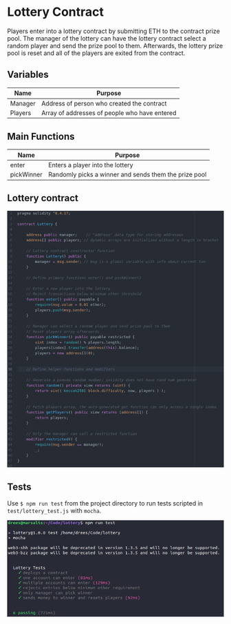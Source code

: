 # Lottery Contract

Players enter into a lottery contract by submitting ETH to the contract prize pool. The manager of the lottery can have the lottery contract select a random player and send the prize pool to them. Afterwards, the lottery prize pool is reset and all of the players are exited from the contract.

## Variables

| Name    | Purpose                                       |
| ------- | --------------------------------------------- |
| Manager | Address of person who created the contract    |
| Players | Array of addresses of people who have entered |

## Main Functions

| Name        | Purpose                                               |
| ----------- | ----------------------------------------------------- |
| enter       | Enters a player into the lottery                      |
| pickWinner  | Randomly picks a winner and sends them the prize pool |

## Lottery contract

![Lottery Contract](figs/Lottery_contract.png)

## Tests

Use `$ npm run test` from the project directory to run tests scripted in `test/lottery_test.js` with `mocha`.

![Test Results](figs/Test_results.png)
